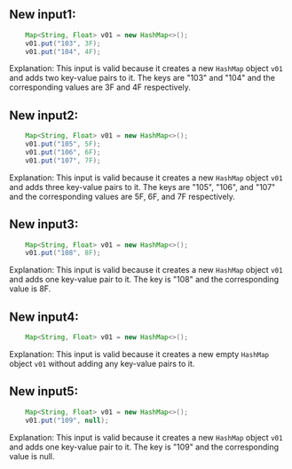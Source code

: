 ## New input1:
```java
    Map<String, Float> v01 = new HashMap<>();
    v01.put("103", 3F);
    v01.put("104", 4F);
```
Explanation: This input is valid because it creates a new `HashMap` object `v01` and adds two key-value pairs to it. The keys are "103" and "104" and the corresponding values are 3F and 4F respectively.

## New input2:
```java
    Map<String, Float> v01 = new HashMap<>();
    v01.put("105", 5F);
    v01.put("106", 6F);
    v01.put("107", 7F);
```
Explanation: This input is valid because it creates a new `HashMap` object `v01` and adds three key-value pairs to it. The keys are "105", "106", and "107" and the corresponding values are 5F, 6F, and 7F respectively.

## New input3:
```java
    Map<String, Float> v01 = new HashMap<>();
    v01.put("108", 8F);
```
Explanation: This input is valid because it creates a new `HashMap` object `v01` and adds one key-value pair to it. The key is "108" and the corresponding value is 8F.

## New input4:
```java
    Map<String, Float> v01 = new HashMap<>();
```
Explanation: This input is valid because it creates a new empty `HashMap` object `v01` without adding any key-value pairs to it.

## New input5:
```java
    Map<String, Float> v01 = new HashMap<>();
    v01.put("109", null);
```
Explanation: This input is valid because it creates a new `HashMap` object `v01` and adds one key-value pair to it. The key is "109" and the corresponding value is null.